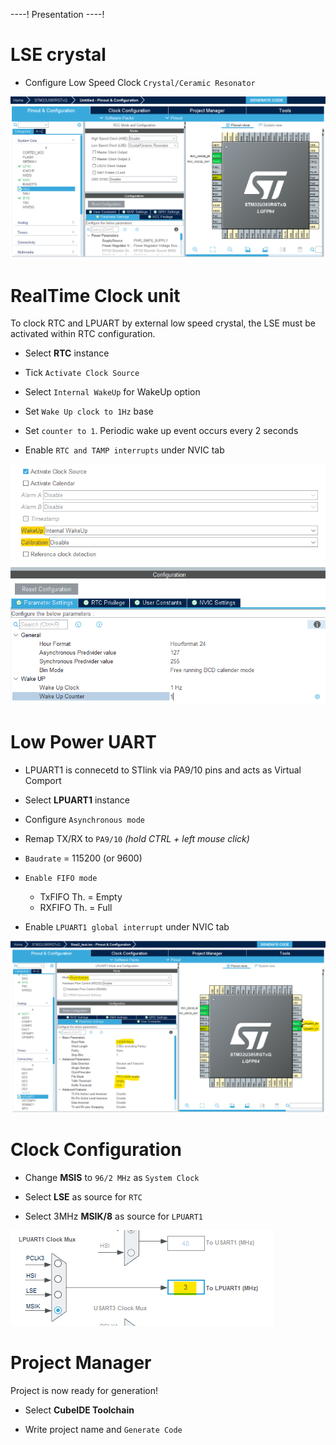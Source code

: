 ----!
Presentation
----!

# LSE crystal
- Configure Low Speed Clock `Crystal/Ceramic Resonator`

![image](./img/LSE.png)


# RealTime Clock unit
To clock RTC and LPUART by external low speed crystal, the LSE must be activated within RTC configuration.
<p> </p>

- Select **RTC** instance
  
- Tick `Activate Clock Source`

- Select `Internal WakeUp` for WakeUp option
  
- Set `Wake Up clock to 1Hz` base
  
- Set `counter to 1`. Periodic wake up event occurs every 2 seconds

- Enable `RTC and TAMP interrupts` under NVIC tab

![image](./img/RTC.png)

# Low Power UART
- LPUART1 is connecetd to STlink via PA9/10 pins and acts as Virtual Comport

- Select **LPUART1** instance
  
- Configure `Asynchronous mode`

- Remap TX/RX to `PA9/10` *(hold CTRL + left mouse click)*

- `Baudrate` = 115200 (or 9600​)

- `Enable FIFO mode`​
  - TxFIFO Th. = Empty​
  - RXFIFO Th. = Full

- Enable `LPUART1 global interrupt` under NVIC tab

![image](./img/LPUART.png)

# Clock Configuration
- Change **MSIS** to `96/2 MHz` as `System Clock`
  
- Select **LSE** as source for `RTC` 

- Select 3MHz **MSIK/8** as source for `LPUART1`
<p> </p>

![image](./img/clock.png)

# Project Manager
Project is now ready for generation!

- Select **CubeIDE Toolchain**

- Write project name and `Generate Code`
  
  